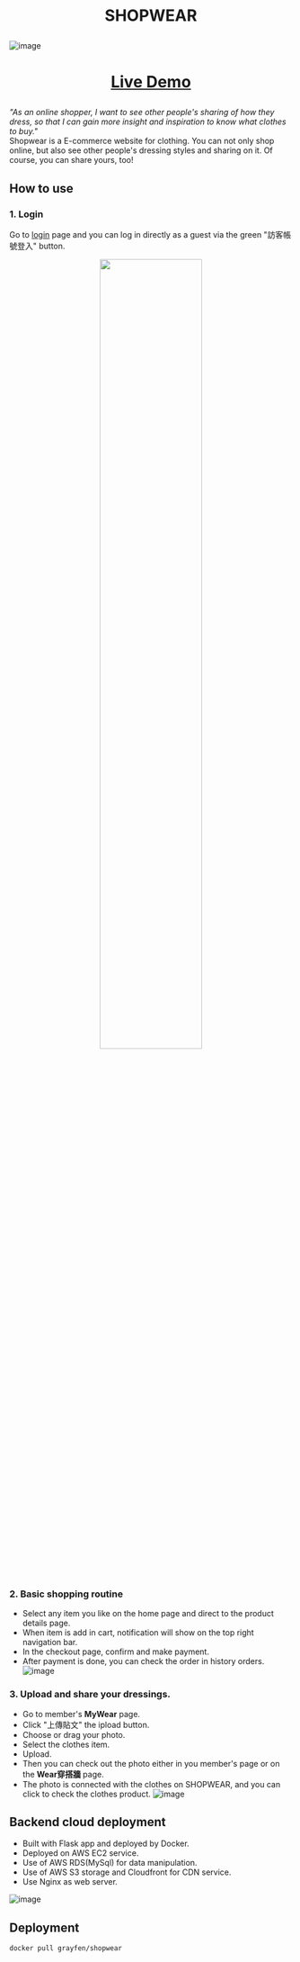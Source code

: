 <h1><p align="center">SHOPWEAR</p></h1>

![image](https://user-images.githubusercontent.com/63653055/173226002-6e312809-b48c-4b9a-a296-8c97776ad3e8.png)


<!-- <table>
  <tr>
    <td valign="top"><img src="https://user-images.githubusercontent.com/63653055/173225243-032798f6-7a7c-427f-9bb7-24d7d44a7310.png"/></td>
    <td valign="top"><img src="https://user-images.githubusercontent.com/63653055/173225221-fc3f9294-07cc-468b-b451-cf9396f7bbce.png"/></td>
    <td valign="top"><img src="https://user-images.githubusercontent.com/63653055/173225399-8f8cab30-5cbd-42af-8126-4b9d8106ab48.png"/></td>
  </tr>
</table> -->

<h1><p align="center"><a href="https://www.dimalife.com">Live Demo</a></p></h1>

*"As an online shopper, I want to see other people's sharing of how they dress, so that I can gain more insight and inspiration to know what clothes to buy."*  
Shopwear is a E-commerce website for clothing. You can not only shop online, but also see other people's dressing styles and sharing on it. 
Of course, you can share yours, too!


## How to use 

### 1. Login  

Go to [login](https://www.dimalife.com/login) page and you can log in directly as a guest via the green "訪客帳號登入" button.

<p align="center"><img src="https://user-images.githubusercontent.com/63653055/173237803-91ccb42d-4f80-4a9a-af50-d4691490bd69.png" style="width:60%;"/></p>

### 2. Basic shopping routine
* Select any item you like on the home page and direct to the product details page.
* When item is add in cart, notification will show on the top right navigation bar.
* In the checkout page, confirm and make payment.
* After payment is done, you can check the order in history orders.
![image](https://github.com/DimitryW/shopwear/blob/b9c12ffee9f92dac50483b7f7688f0d7dc833515/buy.gif)

### 3.  Upload and share your dressings.
* Go to member's **MyWear** page.
* Click "上傳貼文" the ipload button.
* Choose or drag your photo.
* Select the clothes item.
* Upload.
* Then you can check out the photo either in you member's page or on the **Wear穿搭牆** page.
* The photo is connected with the clothes on SHOPWEAR, and you can click to check the clothes product.
![image](https://github.com/DimitryW/shopwear/blob/b9c12ffee9f92dac50483b7f7688f0d7dc833515/mywear%20(1).gif)

## Backend cloud deployment
* Built with Flask app and deployed by Docker.
* Deployed on AWS EC2 service.
* Use of AWS RDS(MySql) for data manipulation.
* Use of AWS S3 storage and Cloudfront for CDN service.
* Use Nginx as web server.

![image](https://user-images.githubusercontent.com/63653055/173238632-6aa74484-aae0-4a5f-b33b-1bb1b02830cc.png)

## Deployment 
`docker pull grayfen/shopwear`




